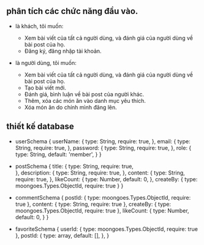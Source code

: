 ## phân tích các chức năng đầu vào.

- là khách, tôi muốn:
    + Xem bài viết của tất cả người dùng, và đánh giá của người dùng về bài post của họ.
    + Đăng ký, đăng nhập tài khoản.

- là người dùng, tôi muốn:
    + Xem bài viết của tất cả người dùng, và đánh giá của người dùng về bài post của họ.
    + Tạo bài viết mới.
    + Đánh giá, bình luận về bài post của người khác.
    + Thêm, xóa các món ăn vào danh mục yêu thích.
    + Xóa món ăn do chính mình đăng lên.

## thiết kế database

- userSchema
{
    userName: {
        type: String,
        require: true,
    },
    email: {
        type: String,
        require: true,
    },
    password: {
        type: String,
        require: true,
    },
    role: {
        type: String,
        default: 'member',
    }
}

- postSchema
{
    title: {
        type: String,
        require: true,  
    },
    description: {
        type: String,
        require: true,
    },
    content: {
        type: String,
        require: true,
    },
    likeCount: {
        type: Number,
        default: 0,
    },
    createBy: {
        type: moongoes.Types.ObjectId,
        require: true
    }
}

- commentSchema
{
    postId: {
        type: moongoes.Types.ObjectId,
        require: true
    },
    content: {
        type: String,
        require: true
    },
    createBy: {
        type: moongoes.Types.ObjectId,
        require: true
    },
    likeCount: {
        type: Number,
        default: 0,
    }
}

- favoriteSchema
{
    userId: {
        type: moongoes.Types.ObjectId,
        require: true
    },
    postId: {
        type: array,
        default: [],
    },
}
